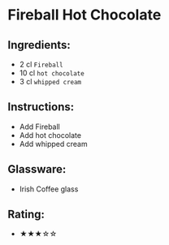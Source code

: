 # Fireball Hot Chocolate

## Ingredients:
- 2 cl `Fireball`
- 10 cl `hot chocolate`
- 3 cl `whipped cream`

## Instructions:
- Add Fireball
- Add hot chocolate
- Add whipped cream

## Glassware:
- Irish Coffee glass

## Rating:
- ★★★☆☆